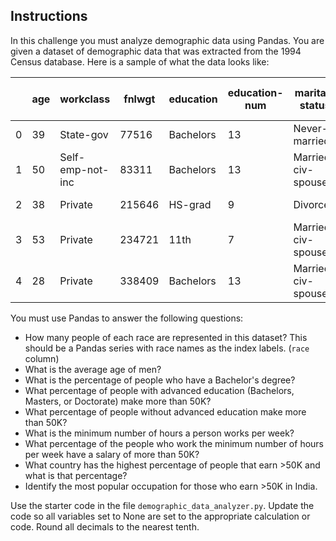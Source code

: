 ## Instructions

In this challenge you must analyze demographic data using Pandas. You are given a dataset of demographic data that was extracted from the 1994 Census database. Here is a sample of what the data looks like:

|    | age | workclass        | fnlwgt | education   | education-num | marital-status     | occupation        | relationship   | race   | sex    | capital-gain | capital-loss | hours-per-week | native-country   | salary   |
|----|-----|------------------|--------|-------------|---------------|--------------------|-------------------|----------------|--------|--------|--------------|--------------|----------------|------------------|----------|
|  0 |  39 | State-gov        |  77516 | Bachelors   |            13 | Never-married      | Adm-clerical      | Not-in-family  | White  | Male   |         2174 |            0 |             40 | United-States    | <=50K    |
|  1 |  50 | Self-emp-not-inc |  83311 | Bachelors   |            13 | Married-civ-spouse | Exec-managerial   | Husband        | White  | Male   |            0 |            0 |             13 | United-States    | <=50K    |
|  2 |  38 | Private          | 215646 | HS-grad     |             9 | Divorced           | Handlers-cleaners | Not-in-family  | White  | Male   |            0 |            0 |             40 | United-States    | <=50K    |
|  3 |  53 | Private          | 234721 | 11th        |             7 | Married-civ-spouse | Handlers-cleaners | Husband        | Black  | Male   |            0 |            0 |             40 | United-States    | <=50K    |
|  4 |  28 | Private          | 338409 | Bachelors   |            13 | Married-civ-spouse | Prof-specialty    | Wife           | Black  | Female |            0 |            0 |             40 | Cuba             | <=50K    |

You must use Pandas to answer the following questions:

* How many people of each race are represented in this dataset? This should be a Pandas series with race names as the index labels. (`race` column)
* What is the average age of men?
* What is the percentage of people who have a Bachelor's degree?
* What percentage of people with advanced education (Bachelors, Masters, or Doctorate) make more than 50K?
* What percentage of people without advanced education make more than 50K?
* What is the minimum number of hours a person works per week?
* What percentage of the people who work the minimum number of hours per week have a salary of more than 50K?
* What country has the highest percentage of people that earn >50K and what is that percentage?
* Identify the most popular occupation for those who earn >50K in India.


Use the starter code in the file `demographic_data_analyzer.py`. Update the code so all variables set to None are set to the appropriate calculation or code. Round all decimals to the nearest tenth.